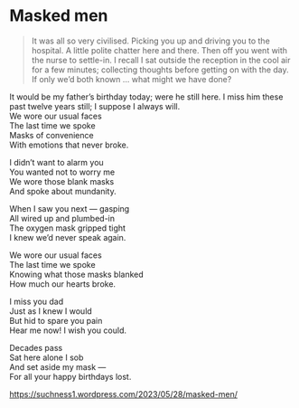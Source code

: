 # Masked men  
> It was all so very civilised. Picking you up and driving you to the hospital. A little polite chatter here and there. Then off you went with the nurse to settle-in. I recall I sat outside the reception in the cool air for a few minutes; collecting thoughts before getting on with the day. If only we’d both known … what might we have done? 

It would be my father’s birthday today; were he still here. I miss him these past twelve years still; I suppose I always will.  
We wore our usual faces  
The last time we spoke  
Masks of convenience  
With emotions that never broke.  
  
I didn’t want to alarm you  
You wanted not to worry me  
We wore those blank masks  
And spoke about mundanity.  
  
When I saw you next — gasping  
All wired up and plumbed-in  
The oxygen mask gripped tight  
I knew we’d never speak again.  
  
We wore our usual faces  
The last time we spoke  
Knowing what those masks blanked  
How much our hearts broke.  
  
I miss you dad  
Just as I knew I would  
But hid to spare you pain  
Hear me now! I wish you could.  
  
Decades pass  
Sat here alone I sob  
And set aside my mask —  
For all your happy birthdays lost.  
  
https://suchness1.wordpress.com/2023/05/28/masked-men/